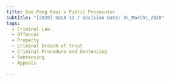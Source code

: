 ```yaml
---
title: Ewe Pang Kooi v Public Prosecutor
subtitle: "[2020] SGCA 13 / Decision Date: 3\_March\_2020"
tags:
  - Criminal Law
  - Offences
  - Property
  - Criminal breach of trust
  - Criminal Procedure and Sentencing
  - Sentencing
  - Appeals

---
```


